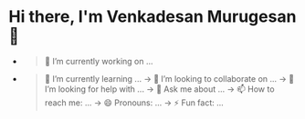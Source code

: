 # Hi there, I'm Venkadesan Murugesan 👋
- >🔭 I’m currently working on ...
- > 🌱 I’m currently learning ...
-> 👯 I’m looking to collaborate on ...
-> 🤔 I’m looking for help with ...
-> 💬 Ask me about ...
-> 📫 How to reach me: ...
-> 😄 Pronouns: ...
-> ⚡ Fun fact: ...
